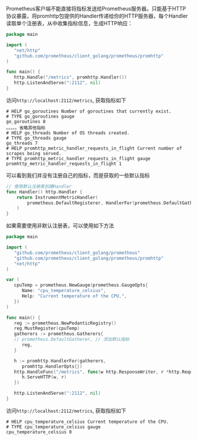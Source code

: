 Prometheus客户端不能直接将指标发送给Prometheus服务器。只能基于HTTP协议暴露，将promhttp包提供的Handler传递给你的HTTP服务器，每个Handler读取单个注册表，从中收集指标信息，生成HTTP响应：
```go
package main

import (
   "net/http"
   "github.com/prometheus/client_golang/prometheus/promhttp"
)

func main() {
   http.Handle("/metrics", promhttp.Handler())
   http.ListenAndServe(":2112", nil)
}
```
访问`http://localhost:2112/metrics`, 获取指标如下

```
# HELP go_goroutines Number of goroutines that currently exist.
# TYPE go_goroutines gauge
go_goroutines 8
。。。。。省略其他指标
# HELP go_threads Number of OS threads created.
# TYPE go_threads gauge
go_threads 7
# HELP promhttp_metric_handler_requests_in_flight Current number of scrapes being served.
# TYPE promhttp_metric_handler_requests_in_flight gauge
promhttp_metric_handler_requests_in_flight 1
```
可以看到我们并没有注册自己的指标，而是获取的一些默认指标
```go
// 使用默认注册表创建Handler
func Handler() http.Handler {
    return InstrumentMetricHandler(
        prometheus.DefaultRegisterer, HandlerFor(prometheus.DefaultGatherer, HandlerOpts{}),
    )
}
```
如果需要使用非默认注册表，可以使用如下方法
```go
package main

import (
   "github.com/prometheus/client_golang/prometheus"
   "github.com/prometheus/client_golang/prometheus/promhttp"
   "net/http"
)

var (
   cpuTemp = prometheus.NewGauge(prometheus.GaugeOpts{
      Name: "cpu_temperature_celsius",
      Help: "Current temperature of the CPU.",
   })
)

func main() {
   reg := prometheus.NewPedanticRegistry()
   reg.MustRegister(cpuTemp)
   gatherers := prometheus.Gatherers{
   // prometheus.DefaultGatherer, // 添加默认指标
      reg,
   }

   h := promhttp.HandlerFor(gatherers,
      promhttp.HandlerOpts{})
   http.HandleFunc("/metrics", func(w http.ResponseWriter, r *http.Request) {
      h.ServeHTTP(w, r)
   })

   http.ListenAndServe(":2112", nil)
}
```
访问`http://localhost:2112/metrics`, 获取指标如下

```
# HELP cpu_temperature_celsius Current temperature of the CPU.
# TYPE cpu_temperature_celsius gauge
cpu_temperature_celsius 0
```
